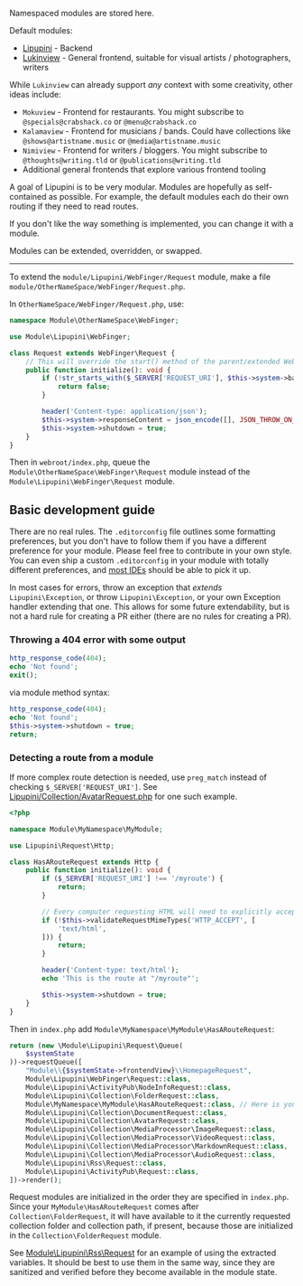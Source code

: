 Namespaced modules are stored here.

Default modules:

- [Lipupini](Lipupini) - Backend
- [Lukinview](Lukinview) - General frontend, suitable for visual artists / photographers, writers

While `Lukinview` can already support _any_ context with some creativity, other ideas include:

- `Mokuview` - Frontend for restaurants. You might subscribe to `@specials@crabshack.co` or `@menu@crabshack.co`
- `Kalamaview` - Frontend for musicians / bands. Could have collections like `@shows@artistname.music` or `@media@artistname.music`
- `Nimiview` - Frontend for writers / bloggers. You might subscribe to `@thoughts@writing.tld` or `@publications@writing.tld`
- Additional general frontends that explore various frontend tooling

A goal of Lipupini is to be very modular. Modules are hopefully as self-contained as possible. For example, the default modules each do their own routing if they need to read routes.

If you don't like the way something is implemented, you can change it with a module.

Modules can be extended, overridden, or swapped.

---

To extend the `module/Lipupini/WebFinger/Request` module, make a file `module/OtherNameSpace/WebFinger/Request.php`.

In `OtherNameSpace/WebFinger/Request.php`, use:

```php
namespace Module\OtherNameSpace\WebFinger;

use Module\Lipupini\WebFinger;

class Request extends WebFinger\Request {
	// This will override the start() method of the parent/extended WebFinger class
	public function initialize(): void {
		if (!str_starts_with($_SERVER['REQUEST_URI'], $this->system->baseUriPath . '.well-known/webfinger')) {
			return false;
		}

		header('Content-type: application/json');
		$this->system->responseContent = json_encode([], JSON_THROW_ON_ERROR | JSON_UNESCAPED_SLASHES);
		$this->system->shutdown = true;
	}
}
```

Then in `webroot/index.php`, queue the `Module\OtherNameSpace\WebFinger\Request` module instead of the `Module\Lipupini\WebFinger\Request` module.

## Basic development guide

There are no real rules. The `.editorconfig` file outlines some formatting preferences, but you don't have to follow them if you have a different preference for your module. Please feel free to contribute in your own style. You can even ship a custom `.editorconfig` in your module with totally different preferences, and [most IDEs](https://editorconfig.org/#pre-installed) should be able to pick it up.

In most cases for errors, throw an exception that _extends_ `Lipupini\Exception`, or throw `Lipupini\Exception`, or your own Exception handler extending that one. This allows for some future extendability, but is not a hard rule for creating a PR either (there are no rules for creating a PR).

### Throwing a 404 error with some output

```php
http_response_code(404);
echo 'Not found';
exit();
```

via module method syntax:

```php
http_response_code(404);
echo 'Not found';
$this->system->shutdown = true;
return;
```

### Detecting a route from a module

If more complex route detection is needed, use `preg_match` instead of checking `$_SERVER['REQUEST_URI']`. See [Lipupini/Collection/AvatarRequest.php](Lipupini/Collection/AvatarRequest.php) for one such example.

```php
<?php

namespace Module\MyNamespace\MyModule;

use Lipupini\Request\Http;

class HasARouteRequest extends Http {
	public function initialize(): void {
		if ($_SERVER['REQUEST_URI'] !== '/myroute') {
			return;
		}

		// Every computer requesting HTML will need to explicitly accept "text/html"?
		if (!$this->validateRequestMimeTypes('HTTP_ACCEPT', [
			'text/html',
		])) {
			return;
		}

		header('Content-type: text/html');
		echo 'This is the route at "/myroute"';

		$this->system->shutdown = true;
	}
}
```

Then in `index.php` add `Module\MyNamespace\MyModule\HasARouteRequest`:

```php
return (new \Module\Lipupini\Request\Queue(
	$systemState
))->requestQueue([
	"Module\\{$systemState->frontendView}\\HomepageRequest",
	Module\Lipupini\WebFinger\Request::class,
	Module\Lipupini\ActivityPub\NodeInfoRequest::class,
	Module\Lipupini\Collection\FolderRequest::class,
	Module\MyNamespace\MyModule\HasARouteRequest::class, // Here is your new module
	Module\Lipupini\Collection\DocumentRequest::class,
	Module\Lipupini\Collection\AvatarRequest::class,
	Module\Lipupini\Collection\MediaProcessor\ImageRequest::class,
	Module\Lipupini\Collection\MediaProcessor\VideoRequest::class,
	Module\Lipupini\Collection\MediaProcessor\MarkdownRequest::class,
	Module\Lipupini\Collection\MediaProcessor\AudioRequest::class,
	Module\Lipupini\Rss\Request::class,
	Module\Lipupini\ActivityPub\Request::class,
])->render();
```

Request modules are initialized in the order they are specified in `index.php`. Since your `MyModule\HasARouteRequest` comes after `Collection\FolderRequest`, it will have available to it the currently requested collection folder and collection path, if present, because those are initialized in the `Collection\FolderRequest` module.

See [Module\Lipupini\Rss\Request](Lipupini/Rss/Request.php) for an example of using the extracted variables. It should be best to use them in the same way, since they are sanitized and verified before they become available in the module state.
